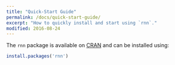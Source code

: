 ```yaml
---
title: "Quick-Start Guide"
permalink: /docs/quick-start-guide/
excerpt: "How to quickly install and start using `rnn`."
modified: 2016-08-24
---
```


The `rnn` package is available on [CRAN](https://cran.r-project.org/package=rnn) and can be installed using:

```r
install.packages('rnn')
```
